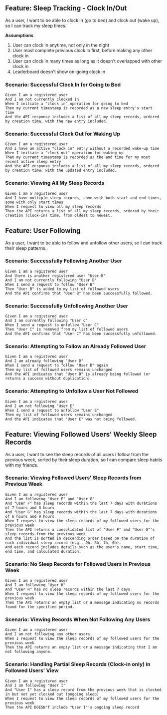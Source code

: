 ## Feature: Sleep Tracking - Clock In/Out
As a user,
I want to be able to clock in (go to bed) and clock out (wake up),
so I can track my sleep times.

**Assumptions**

1. User can clock in anytime, not only in the night
2. User must complete previous clock in first, before making any other clock in
3. User can clock in many times as long as it doesn't overlapped with other clock in
4. Leaderboard doesn't show on-going clock in

### Scenario: Successful Clock In for Going to Bed
```
Given I am a registered user
And I am not currently clocked in
When I initiate a "clock in" operation for going to bed
Then my current timestamp is recorded as a new sleep entry's start time
And the API response includes a list of all my sleep records, ordered by creation time, with the new entry included.
```

### Scenario: Successful Clock Out for Waking Up
```
Given I am a registered user
And I have an active "clock in" entry without a recorded wake-up time
When I initiate a "clock out" operation for waking up
Then my current timestamp is recorded as the end time for my most recent active sleep entry
And the API response includes a list of all my sleep records, ordered by creation time, with the updated entry included.
```

### Scenario: Viewing All My Sleep Records
```
Given I am a registered user
And I have multiple sleep records, some with both start and end times, some with only start times
When I request to view all my sleep records
Then the API returns a list of all my sleep records, ordered by their creation (clock-in) time, from oldest to newest.
```

## Feature: User Following
As a user,
I want to be able to follow and unfollow other users,
so I can track their sleep patterns.

### Scenario: Successfully Following Another User
```
Given I am a registered user
And there is another registered user "User B"
And I am not currently following "User B"
When I send a request to follow "User B"
Then "User B" is added to my list of followed users
And the API confirms that "User B" has been successfully followed.
```

### Scenario: Successfully Unfollowing Another User
```
Given I am a registered user
And I am currently following "User C"
When I send a request to unfollow "User C"
Then "User C" is removed from my list of followed users
And the API confirms that "User C" has been successfully unfollowed.
```

### Scenario: Attempting to Follow an Already Followed User
```
Given I am a registered user
And I am already following "User D"
When I send a request to follow "User D" again
Then my list of followed users remains unchanged
And the API indicates that "User D" is already being followed (or returns a success without duplication).
```

### Scenario: Attempting to Unfollow a User Not Followed
```
Given I am a registered user
And I am not following "User E"
When I send a request to unfollow "User E"
Then my list of followed users remains unchanged
And the API indicates that "User E" was not being followed.
```

## Feature: Viewing Followed Users' Weekly Sleep Records
As a user,
I want to see the sleep records of all users I follow from the previous week, sorted by their sleep duration,
so I can compare sleep habits with my friends.

### Scenario: Viewing Followed Users' Sleep Records from Previous Week
```
Given I am a registered user
And I am following "User F" and "User G"
And "User F" has sleep records within the last 7 days with durations of 7 hours and 8 hours
And "User G" has sleep records within the last 7 days with durations of 6 hours and 9 hours
When I request to view the sleep records of my followed users for the previous week
Then the API returns a consolidated list of "User F" and "User G"'s sleep records from the previous week
And the list is sorted in descending order based on the duration of each individual sleep record (e.g., 9h, 8h, 7h, 6h).
And each record includes details such as the user's name, start time, end time, and calculated duration.
```

### Scenario: No Sleep Records for Followed Users in Previous Week
```
Given I am a registered user
And I am following "User H"
And "User H" has no sleep records within the last 7 days
When I request to view the sleep records of my followed users for the previous week
Then the API returns an empty list or a message indicating no records found for the specified period.
```

### Scenario: Viewing Records When Not Following Any Users
```
Given I am a registered user
And I am not following any other users
When I request to view the sleep records of my followed users for the previous week
Then the API returns an empty list or a message indicating that I am not following anyone.
```

### Scenario: Handling Partial Sleep Records (Clock-in only) in Followed Users' View
```
Given I am a registered user
And I am following "User I"
And "User I" has a sleep record from the previous week that is clocked in but not yet clocked out (ongoing sleep)
When I request to view the sleep records of my followed users for the previous week
Then the API DOESN'T include "User I"'s ongoing sleep record
```
